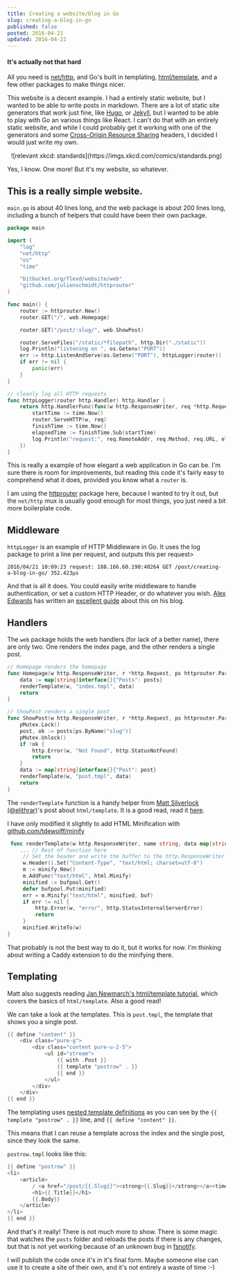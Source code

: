 ```yaml
---
title: Creating a website/blog in Go
slug: creating-a-blog-in-go
published: false
posted: 2016-04-21
updated: 2016-04-21
---
```

#### It's actually not that hard
All you need is [net/http](https://godoc.org/net/http), and Go's built in templating, [html/template](https://godoc.org/html/template), and a few other packages to make things nicer.

This website is a decent example. I had a entirely static website, but I wanted to be able to write posts in markdown.
There are a lot of static site generators that work just fine, like [Hugo](https://gohugo.io/), or [Jekyll](http://jekyllrb.com/), but I wanted to be able to play with Go an various things like React.
I can't do that with an entirely static website, and while I could probably get it working with one of the generators and some [Cross-Origin Resource Sharing](https://en.wikipedia.org/wiki/Cross-origin_resource_sharing) headers, I decided I would just write my own.

<center>![relevant xkcd: standards](https://imgs.xkcd.com/comics/standards.png)</center>

Yes, I know. One more! But it's my website, so whatever.

## This is a really simple website.

`main.go` is about 40 lines long, and the web package is about 200 lines long, including a bunch of helpers that could have been their own package.

```go
package main

import (
    "log"
    "net/http"
    "os"
    "time"

    "bitbucket.org/flexd/website/web"
    "github.com/julienschmidt/httprouter"
)

func main() {
    router := httprouter.New()
    router.GET("/", web.Homepage)

    router.GET("/post/:slug/", web.ShowPost)

    router.ServeFiles("/static/*filepath", http.Dir("./static"))
    log.Println("listening on ", os.Getenv("PORT"))
    err := http.ListenAndServe(os.Getenv("PORT"), httpLogger(router))
    if err != nil {
        panic(err)
    }
}

// cleanly log all HTTP requests
func httpLogger(router http.Handler) http.Handler {
    return http.HandlerFunc(func(w http.ResponseWriter, req *http.Request) {
        startTime := time.Now()
        router.ServeHTTP(w, req)
        finishTime := time.Now()
        elapsedTime := finishTime.Sub(startTime)
        log.Println("request:", req.RemoteAddr, req.Method, req.URL, elapsedTime)
    })
}
```

This is really a example of how elegant a web application in Go can be. I'm sure there is room for improvements, but reading this code it's fairly easy to comprehend what it does, provided you know what a `router` is.

I am using the [httprouter](https://github.com/julienschmidt/httprouter) package here, because I wanted to try it out, but the `net/http` mux is usually good enough for most things, you just need a bit more boilerplate code.

## Middleware
`httpLogger` is an example of HTTP Middleware in Go. It uses the log package to print a line per request, and outputs this per request>

`2016/04/21 10:09:23 request: 188.166.60.190:40264 GET /post/creating-a-blog-in-go/ 352.423µs`

And that is all it does. You could easily write middleware to handle authentication, or set a custom HTTP Header, or do whatever you wish.
[Alex Edwards](https://twitter.com/ajmedwards) has written an [excellent guide](http://www.alexedwards.net/blog/making-and-using-middleware) about this on his blog.

## Handlers
The `web` package holds the web handlers (for lack of a better name), there are only two. One renders the index page, and the other renders a single post.

```go
// Homepage renders the homepage
func Homepage(w http.ResponseWriter, r *http.Request, ps httprouter.Params) {
    data := map[string]interface{}{"Posts": posts}
    renderTemplate(w, "index.tmpl", data)
    return
}

// ShowPost renders a single post
func ShowPost(w http.ResponseWriter, r *http.Request, ps httprouter.Params) {
    pMutex.Lock()
    post, ok := posts[ps.ByName("slug")]
    pMutex.Unlock()
    if !ok {
        http.Error(w, "Not Found", http.StatusNotFound)
        return
    }
    data := map[string]interface{}{"Post": post}
    renderTemplate(w, "post.tmpl", data)
    return
}
```


The `renderTemplate` function is a handy helper from [Matt Silverlock (@elithrar)](https://elithrar.github.io)'s post about `html/template`. It is a good read, read it [here](https://elithrar.github.io/article/approximating-html-template-inheritance/).

I have only modified it slightly to add HTML Minification with [github.com/tdewolff/minify](https://github.com/tdewolff/minify)
```go
 func renderTemplate(w http.ResponseWriter, name string, data map[string]interface{}) {
    ... // Rest of function here
     // Set the header and write the buffer to the http.ResponseWriter
     w.Header().Set("Content-Type", "text/html; charset=utf-8")
     m := minify.New()
     m.AddFunc("text/html", html.Minify)
     minified := bufpool.Get()
     defer bufpool.Put(minified)
     err = m.Minify("text/html", minified, buf)
     if err != nil {
         http.Error(w, "error", http.StatusInternalServerError)
         return
     }
     minified.WriteTo(w)
}
```

That probably is not the best way to do it, but it works for now. I'm thinking about writing a Caddy extension to do the minifying there.

## Templating
Matt also suggests reading [Jan Newmarch's html/template tutorial](http://jan.newmarch.name/golang/template/chapter-template.html), which covers the basics of `html/template`. Also a good read!

We can take a look at the templates. This is `post.tmpl`, the template that shows you a single post.
```go
{{ define "content" }}
    <div class="pure-g">
        <div class="content pure-u-2-5">
            <ul id="stream">
                {{ with .Post }}
                {{ template "postrow" . }}
                {{ end }}
            </ul>
        </div>
    </div>
{{ end }}
```

The templating uses [nested template definitions](https://godoc.org/text/template#hdr-Nested_template_definitions) as you can see by the `{{ template "postrow" . }}` line, and `{{ define "content" }}`.

This means that I can reuse a template across the index and the single post, since they look the same.

`postrow.tmpl` looks like this:

```go
{{ define "postrow" }}
<li>
    <article>
        / <a href="/post/{{.Slug}}"><strong>{{.Slug}}</strong></a><time>{{.PostedDate}}</time>
        <h1>{{.Title}}</h1>
        {{.Body}}
    </article>
</li>
{{ end }}
```

And that's it really! There is not much more to show. There is some magic that watches the `posts` folder and reloads the posts if there is any changes, but that is not yet working because of an unknown bug in [fsnotify](https://github.com/fsnotify/fsnotify).

I will publish the code once it's in it's final form. Maybe someone else can use it to create a site of their own, and it's not entirely a waste of time :-)
